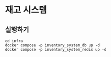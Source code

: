 # 재고 시스템 

## 실행하기
```shell
cd infra
docker compose -p inventory_system_db up -d
docker compose -p inventory_system_redis up -d
```
